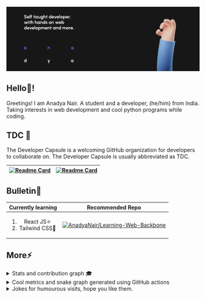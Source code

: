 <img src="Anadya Banner.png"></img>

## Hello👋!

Greetings! I am Anadya Nair.
A student and a developer, (he/him) from India.
Taking interests in web development and cool python programs while coding.

## TDC 🚀
The Developer Capsule is a welcoming GitHub organization for developers to collaborate on. The Developer Capsule is usually abbreviated as TDC.

|[![Readme Card](https://github-readme-stats.vercel.app/api/pin/?username=TheDeveloperCapsule&repo=Introduction&theme=dark)](https://github.com/TheDeveloperCapsule/Introduction)|[![Readme Card](https://github-readme-stats.vercel.app/api/pin/?username=TheDeveloperCapsule&repo=Join&theme=dark)](https://github.com/TheDeveloperCapsule/Join)|
|---|---|

## Bulletin📌

|Currently learning|Recommended Repo|
|:---:|:---:|
|<ol><li>React JS⚛</li> <li>Tailwind CSS🌊</li></ol>|[![AnadyaNair/Learning-Web-Backbone](https://github-readme-stats.vercel.app/api/pin/?username=AnadyaNair&repo=Learning-Web-Backbone&theme=dark)](https://github.com/AnadyaNair/Learning-Web-Backbone)|

## More⚡

<details>
<summary>Stats and contribution graph 🎓</summary>
<br>
<img src ="https://github-readme-stats.vercel.app/api?username=AnadyaNair&show_icons=true&theme=default"></img>
<br> <br>
<img src="https://activity-graph.herokuapp.com/graph?username=AnadyaNair&theme=xcode"></img>
</details>

<details>
<summary>Cool metrics and snake graph generated using GitHub actions</summary>
<br>
<img src="https://github.com/AnadyaNair/AnadyaNair/blob/main/github-metrics.svg"></img>
<br> <br>
<img src="https://github.com/AnadyaNair/AnadyaNair/raw/output/github-contribution-grid-snake.svg"></img>
</details>

<details>
<summary>Jokes for humourous visits, hope you like them.</summary>
<br>
<img src="https://readme-jokes.vercel.app/api?theme=tokyonight" alt="Jokes Card" /> 
</details>
